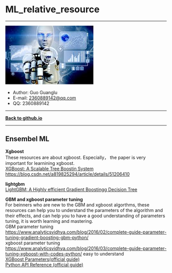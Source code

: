 # ML_relative_resource  

***
![](/fig/log.jpg)   
- Author: Guo Guanglu  
- E-mail: 2360889142@qq.com
- QQ: 2360889142  

***  
[**Back to github.io**][github.io]

***
Ensembel ML  
---

**Xgboost**  
These resources are about xgboost.  Especially， the paper is very important for learnining xgboost.  
[XGBoost: A Scalable Tree Boostin System](/paper/xgboost.pdf)  
https://blog.csdn.net/a819825294/article/details/51206410  

**lightgbm**  
[LightGBM: A Highly efficient Gradient Boostingg Decision Tree](/paper/lightgbm.pdf)


**GBM and xgboost parameter tuning**    
For beinners who are new to the GBM and xgboost algorthms, these resources can help you to understand the parameters of the algorithm and their effects, and can help you to have a good understanding of parameters tuning, it is worth learning and mastering.  
GBM parameter tuning  
https://www.analyticsvidhya.com/blog/2016/02/complete-guide-parameter-tuning-gradient-boosting-gbm-python/  
xgboost parameter tuning  
https://www.analyticsvidhya.com/blog/2016/03/complete-guide-parameter-tuning-xgboost-with-codes-python/  easy to understand  
[XGBoost Parameters(official guide)][XGBoost Parameters(official guide)]  
[Python API Reference (official guide)][Python API Reference (official guide)]    




[github.io]: https://guoguanglu.github.io 'jump to github.io'  
[XGBoost Parameters(official guide)]:https://xgboost.readthedocs.io/en/latest/parameter.html#general-parameters  
[Python API Reference (official guide)]:https://xgboost.readthedocs.io/en/latest/python/python_api.html
